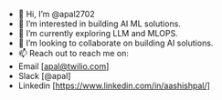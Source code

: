 - 👋 Hi, I’m @apal2702
- 👀 I’m interested in building AI ML solutions.  
- 🌱 I’m currently exploring LLM and MLOPS. 
- 💞️ I’m looking to collaborate on building AI solutions. 
- 📫 Reach out to reach me on:
-   Email [apal@twilio.com]
-   Slack [@apal]
-   Linkedin [https://www.linkedin.com/in/aashishpal/]

<!---
apal2702/apal2702 is a ✨ special ✨ repository because its `README.md` (this file) appears on your GitHub profile.
You can click the Preview link to take a look at your changes.
--->
